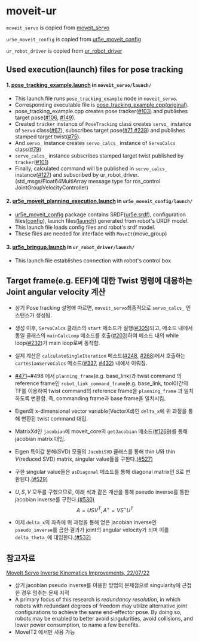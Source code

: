 
# moveit-ur

`moveit_servo` is copied from [moveit_servo](https://github.com/ros-planning/moveit/tree/master/moveit_ros/moveit_servo "moveit_servo")

`ur5e_moveit_config` is copied from [ur5e_moveit_config](https://github.com/fmauch/universal_robot/tree/calibration_devel/ur5e_moveit_config "ur5e_moveit_config")

`ur_robot_driver` is copied from [ur_robot_driver](https://github.com/UniversalRobots/Universal_Robots_ROS_Driver/tree/master/ur_robot_driver "ur_robot_driver")

## Used execution(launch) files for pose tracking

#### 1. [pose_tracking_example.launch](https://github.com/dhlee04/-IROL-Moveit_UR/blob/main/moveit_servo/launch/pose_tracking_example.launch "pose_tracking_example.launch") in `moveit_servo/launch/`

- This launch file runs `pose_tracking_example` node in `moveit_servo`.
- Corresponding executable file is [pose_tracking_example.cpp(original)](https://github.com/dhlee04/-IROL-Moveit_UR/blob/main/moveit_servo/src/cpp_interface_example/pose_tracking_example.cpp "pose_tracking_example.cpp").
- pose_tracking_example.cpp creates pose tracker([#103](https://github.com/dhlee04/-IROL-Moveit_UR/blob/9c5bedec394015011f0bbec9fa5adcd47bba6e96/moveit_servo/src/cpp_interface_example/pose_tracking_example.cpp#L103)) and publishes target pose([#106](https://github.com/dhlee04/-IROL-Moveit_UR/blob/9c5bedec394015011f0bbec9fa5adcd47bba6e96/moveit_servo/src/cpp_interface_example/pose_tracking_example.cpp#L106), [#149](https://github.com/dhlee04/-IROL-Moveit_UR/blob/9c5bedec394015011f0bbec9fa5adcd47bba6e96/moveit_servo/src/cpp_interface_example/pose_tracking_example.cpp#L149)).
- Created `tracker` instance of `PoseTracking` class creates `servo_` instance of `Servo` class([#67](https://github.com/dhlee04/-IROL-Moveit_UR/blob/9c5bedec394015011f0bbec9fa5adcd47bba6e96/moveit_servo/src/pose_tracking.cpp#L67)), subscribes target pose([#71](https://github.com/dhlee04/-IROL-Moveit_UR/blob/9c5bedec394015011f0bbec9fa5adcd47bba6e96/moveit_servo/src/pose_tracking.cpp#L71),[#239](https://github.com/dhlee04/-IROL-Moveit_UR/blob/9c5bedec394015011f0bbec9fa5adcd47bba6e96/moveit_servo/src/pose_tracking.cpp#L239)) and publishes stamped target twist([#75](https://github.com/dhlee04/-IROL-Moveit_UR/blob/9c5bedec394015011f0bbec9fa5adcd47bba6e96/moveit_servo/src/pose_tracking.cpp#L75)).
- And `servo_` instance creates `servo_calcs_` instance of `ServoCalcs` class([#79](https://github.com/dhlee04/-IROL-Moveit_UR/blob/9c5bedec394015011f0bbec9fa5adcd47bba6e96/moveit_servo/src/servo.cpp#L79))
- `servo_calcs_` instance subscribes stamped target twist published by `tracker`([#101](https://github.com/dhlee04/-IROL-Moveit_UR/blob/9c5bedec394015011f0bbec9fa5adcd47bba6e96/moveit_servo/src/servo_calcs.cpp#L101))
- Finally, calculated command will be published in `servo_calcs_` instance([#127](https://github.com/dhlee04/-IROL-Moveit_UR/blob/9c5bedec394015011f0bbec9fa5adcd47bba6e96/moveit_servo/src/servo_calcs.cpp#L127)) and subscribed by ur_robot_driver.
(std_msgs/Float64MultiArray message type for ros_control JointGroupVelocityController)



#### 2. [ur5e_moveit_planning_execution.launch](https://github.com/dhlee04/-IROL-Moveit_UR/blob/main/ur5e_moveit_config/launch/ur5e_moveit_planning_execution.launch "ur5e_moveit_planning_execution.launch") in `ur5e_moveit_config/launch/`
- [ur5e_moveit_config](https://github.com/dhlee04/-IROL-Moveit_UR/tree/main/ur5e_moveit_config "ur5e_moveit_config") package contains SRDF([ur5e.srdf](https://github.com/dhlee04/-IROL-Moveit_UR/blob/main/ur5e_moveit_config/config/ur5e.srdf "ur5e.srdf")), configuration files([config](https://github.com/dhlee04/-IROL-Moveit_UR/tree/main/ur5e_moveit_config/config "config")), launch files([launch](https://github.com/dhlee04/-IROL-Moveit_UR/tree/main/ur5e_moveit_config/launch "launch")) generated from robot's URDF model.
- This launch file loads config files and robot's srdf model.
- These files are needed for interface with `MoveIt`(move_group)


#### 3. [ur5e_bringup.launch](https://github.com/dhlee04/-IROL-Moveit_UR/blob/main/ur_robot_driver/launch/ur5e_bringup.launch "ur5e_bringup.launch") in `ur_robot_driver/launch/`
- This launch file establishes connection with robot's control box

## Target frame(e.g. EEF)에 대한 Twist 명령에 대응하는 Joint angular velocity 계산
- 상기 Pose tracking 설명에 따르면, `moveit_servo`최종적으로  `servo_calcs_` 인스턴스가 생성됨.
- 생성 이후, `ServoCalcs` 클래스의 `start` 메소드가 실행([#305](https://github.com/dhlee04/-IROL-Moveit_UR/blob/9c5bedec394015011f0bbec9fa5adcd47bba6e96/moveit_servo/src/servo.cpp#L305))되고, 메소드 내에서 동일 클래스의 `mainCalcLoop` 메소드를 호출([#203](https://github.com/dhlee04/-IROL-Moveit_UR/blob/a53577f8032243a7d577fd3d02e264fd6b0b3265/moveit_servo/src/servo_calcs.cpp#L203))하여 메소드 내의 while loop([#232](https://github.com/dhlee04/-IROL-Moveit_UR/blob/a53577f8032243a7d577fd3d02e264fd6b0b3265/moveit_servo/src/servo_calcs.cpp#L232))가 main loop로써 동작함.
- 실제 계산은 `calculateSingleIteration` 메소드([#248](https://github.com/dhlee04/-IROL-Moveit_UR/blob/a53577f8032243a7d577fd3d02e264fd6b0b3265/moveit_servo/src/servo_calcs.cpp#L248), [#268](https://github.com/dhlee04/-IROL-Moveit_UR/blob/a53577f8032243a7d577fd3d02e264fd6b0b3265/moveit_servo/src/servo_calcs.cpp#L268))에서 호출하는 `cartesianServoCalcs` 메소드([#337](https://github.com/dhlee04/-IROL-Moveit_UR/blob/a53577f8032243a7d577fd3d02e264fd6b0b3265/moveit_servo/src/servo_calcs.cpp#L337), [#432](https://github.com/dhlee04/-IROL-Moveit_UR/blob/a53577f8032243a7d577fd3d02e264fd6b0b3265/moveit_servo/src/servo_calcs.cpp#L432)) 내에서 이뤄짐.
- [#471](https://github.com/dhlee04/-IROL-Moveit_UR/blob/a53577f8032243a7d577fd3d02e264fd6b0b3265/moveit_servo/src/servo_calcs.cpp#L471)~#498 에서 `planning_frame`(e.g. base_link)과 twist command 의 reference frame인 `robot_link_command_frame`(e.g. base_link, tool0)간의 TF를 이용하여 twist command의 reference frame을 `planning_frame` 과 일치하도록 변환함. 즉, commanding frame과 base frame을 일치시킴.
- Eigen의 x-dimensional vector variable(VectorXd)인 `delta_x`에 위 과정을 통해 변환된 twist command 대입.
- MatrixXd인 `jacobian`에 moveit_core의 `getJacobian` 메소드([#1269](https://github.com/ros-planning/moveit/blob/a63580edd05b01d9480c333645036e5b2b222da9/moveit_core/robot_state/src/robot_state.cpp#L1269))를 통해 jacobian matrix 대입.

- Eigen 특이값 분해(SVD) 모듈의 `JacobiSVD` 클래스를 통해  thin $U$와 thin ${V}$(reduced SVD) matrix, singular value들을 구한다.[(#527)](https://github.com/dhlee04/-IROL-Moveit_UR/blob/a53577f8032243a7d577fd3d02e264fd6b0b3265/moveit_servo/src/servo_calcs.cpp#L527)
- 구한 singular value들은 `asDiagonal` 메소드를 통해 diagonal matrix인 $S$로 변환된다.[(#529)](https://github.com/dhlee04/-IROL-Moveit_UR/blob/a53577f8032243a7d577fd3d02e264fd6b0b3265/moveit_servo/src/servo_calcs.cpp#L529)
- $U,S,V$ 모두를 구했으므로, 아래 식과 같은 계산을 통해 pseudo inverse를 통한 jacobian inverse를 구한다.[(#530)](https://github.com/dhlee04/-IROL-Moveit_UR/blob/a53577f8032243a7d577fd3d02e264fd6b0b3265/moveit_servo/src/servo_calcs.cpp#L530)
 $$A = US{V^T},A^+ =  VS^+U^T$$

-  이제 `delta_x`의 좌측에 위 과정을 통해 얻은 jacobian inverse인 `pseudo_inverse`를 곱한 결과가 joint의 angular velocity가 되며 이를 `delta_theta_`에 대입한다.[(#532)](https://github.com/dhlee04/-IROL-Moveit_UR/blob/a53577f8032243a7d577fd3d02e264fd6b0b3265/moveit_servo/src/servo_calcs.cpp#L532)


## 참고자료
[MoveIt Servo Inverse Kinematics Improvements, 22/07/22](https://moveit.ros.org/moveit/ros/2022/07/22/MoveIt-Servo-Inverse-Kinematics.html)
- 상기 jacobian pseudo inverse를 이용한 방법의 문제점으로 singularity에 근접한 경우 멈추는 문제 지적
- A primary focus of this research is _redundancy resolution_, in which robots with redundant degrees of freedom may utilize alternative joint configurations to achieve the same end-effector pose. By doing so, robots may be enabled to better avoid singularities, avoid collisions, and lower power consumption, to name a few benefits.
- MoveIT2 에서만 사용 가능
